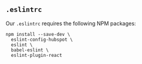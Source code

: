 ## `.eslintrc`

Our `.eslintrc` requires the following NPM packages:

```
npm install --save-dev \
  eslint-config-hubspot \
  eslint \
  babel-eslint \
  eslint-plugin-react
```
